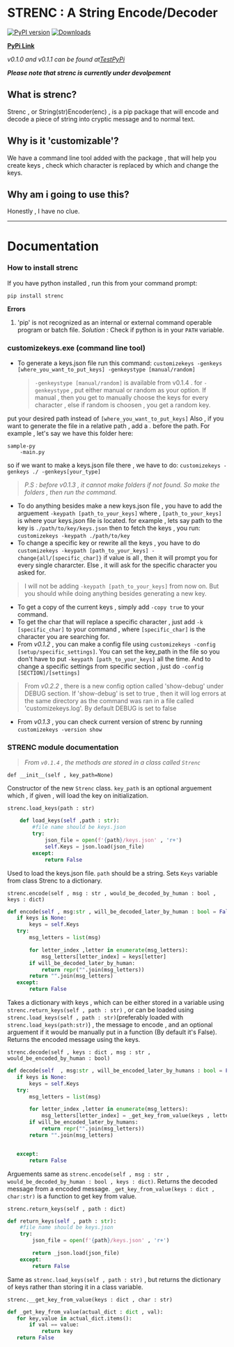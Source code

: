 # STRENC : A String Encode/Decoder
[![PyPI version](https://badge.fury.io/py/strenc.svg)](https://badge.fury.io/py/strenc) [![Downloads](https://pepy.tech/badge/strenc)](https://pepy.tech/project/strenc)


[**PyPi Link**](https://pypi.org/project/strenc/)



*v0.1.0 and v0.1.1 can be found at[TestPyPi](https://test.pypi.org/project/strenc/)*

***Please note that strenc is currently under devolpement***

## What is strenc?

Strenc , or String(str)Encoder(enc) , is a pip package that will encode and decode a piece of string into cryptic message and to normal text.

## Why is it 'customizable'?

We have a command line tool added with the package , that will help you create keys , check which character is replaced by which and change the keys.

## Why am i going to use this?
Honestly , I have no clue.

******

# Documentation
### How to install strenc
If you have python installed , run this from your command prompt:
```batch 
pip install strenc
```

**Errors**

1. 'pip' is not recognized as an internal or external command operable program or batch file.
*Solution* : Check if python is in your ```PATH``` variable.



### customizekeys.exe (command line tool)

- To generate a keys.json file run this command:
    ```customizekeys -genkeys [where_you_want_to_put_keys] -genkeystype [manual/random]```
    > ```-genkeystype [manual/random]``` is available from v0.1.4 . 
    for ```-genkeystype``` , put either manual or random as your option. If manual , then you get to manually choose the keys for every character , else if random is choosen , you get a random key. 


put your desired path instead of ```[where_you_want_to_put_keys]```
Also , if you want to generate the file in a relative path , add a *.* before the path.
For example , let's say we have this folder here:
```
sample-py
    -main.py
```

so if we want to make a keys.json file there , we have to do:
```customizekeys -genkeys ./ -genkeys[your_type]```




>*P.S : before v0.1.3 , it cannot make folders if not found. So make the folders , then run the command.*    
- To do anything besides make a new keys.json file , you have to add the arguement ```-keypath [path_to_your_keys]```
where , ```[path_to_your_keys]``` is where your keys.json file is located.
for example , lets say path to the key is ```./path/to/key/keys.json```
then to fetch the keys , you run:
    ```customizekeys -keypath ./path/to/key```
- To change a specific key or rewrite all the keys , you have to do ```customizekeys -keypath [path_to_your_keys] -change{all/[specific_char]}```
if value is all , then it will prompt you for every single chararcter. Else , it will ask for the specific character you asked for.
>I will not be adding ```-keypath [path_to_your_keys]``` from now on. But you should while doing anything besides generating a new key.
- To get a copy of the current keys , simply add ```-copy true``` to your command.
- To get the char that will replace a specific character , just add ```-k [specific_char]``` to your command , where ```[specific_char]``` is the character you are searching for.
- From *v0.1.2* , you can make a config file using ```customizekeys -config [setup/specific_settings]```. You can set the key_path in the file so you don't have to put ```-keypath [path_to_your_keys]``` all the time. And to change a specific settings from specific section , just do ```-config [SECTION]/[settings]``` 

> From *v0.2.2* , there is a new config option called 'show-debug' under DEBUG section. If 'show-debug' is set to true , then it will log errors at the same directory as the command was ran in a file called 'customizekeys.log'. By default DEBUG  is set to false

- From *v0.1.3* , you can check current version of strenc by running ```customizekeys -version show```
### STRENC module documentation
> *From ```v0.1.4``` , the methods are stored in a class called ```Strenc```*

```def __init__(self , key_path=None)```

Constructor of the new ```Strenc``` class. ```key_path``` is an optional arguement which , if given , will load the key on initialization.

```strenc.load_keys(path : str)```

```python
    def load_keys(self ,path : str):
        #file name should be keys.json
        try:
            json_file = open(f'{path}/keys.json' , 'r+')
            self.Keys = json.load(json_file)
        except:
            return False 
 ```
 Used to load the keys.json file. ```path``` should be a string. Sets ```Keys``` variable from class Strenc to a dictionary.

 ```strenc.encode(self , msg : str , would_be_decoded_by_human : bool , keys : dict) ```

 ```python
 def encode(self , msg:str , will_be_decoded_later_by_human : bool = False , keys : dict = None):
    if keys is None:
        keys = self.Keys
    try:
        msg_letters = list(msg)

        for letter_index ,letter in enumerate(msg_letters):
            msg_letters[letter_index] = keys[letter]
        if will_be_decoded_later_by_human:
            return repr("".join(msg_letters))
        return "".join(msg_letters)         
    except:
        return False
 ```
 Takes a dictionary with keys  , which can be either stored in a variable using ```strenc.return_keys(self , path : str)``` , or can be loaded using ```strenc.load_keys(self , path : str)```(preferably loaded with ```strenc.load_keys(path:str)```) , the message to encode , and an optional arguement if it would be manually put in a function (By default it's False).
 Returns the encoded message using the keys.

 ```strenc.decode(self , keys : dict , msg : str , would_be_encoded_by_human : bool)```

 ```python
 def decode(self  , msg:str , will_be_encoded_later_by_humans : bool = False ,  keys : dict = None):
    if keys is None:
        keys = self.Keys
    try:
        msg_letters = list(msg)

        for letter_index ,letter in enumerate(msg_letters):
            msg_letters[letter_index] = _get_key_from_value(keys , letter)
        if will_be_encoded_later_by_humans:
            return repr("".join(msg_letters))
        return "".join(msg_letters)


    except:
        return False 

 ```
 Arguements same as ```strenc.encode(self , msg : str , would_be_decoded_by_human : bool , keys : dict)```. Returns the decoded message from a encoded message. ```_get_key_from_value(keys : dict , char:str)``` is a function to get key from value.

```strenc.return_keys(self , path : dict)```

```python
def return_keys(self , path : str):
    #file name should be keys.json
    try:
        json_file = open(f'{path}/keys.json' , 'r+')

        return _json.load(json_file)
    except:
        return False
```
Same as ```strenc.load_keys(self , path : str)``` , but returns the dictionary of keys rather than storing it in a class variable.

 ```strenc.__get_key_from_value(keys : dict , char : str)```

 ```python
 def _get_key_from_value(actual_dict : dict , val):
    for key,value in actual_dict.items():
        if val == value:
            return key
    return False                

 ```        
